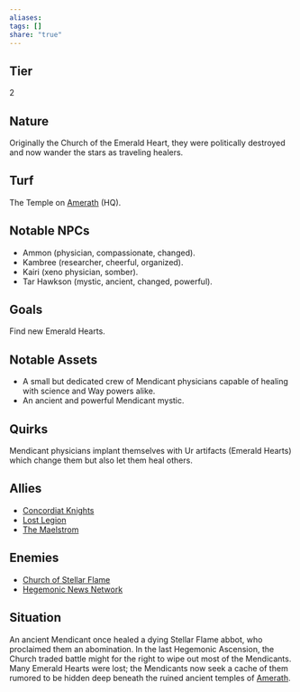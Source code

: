 ```yaml
---
aliases: 
tags: []
share: "true"
---
```

## Tier
2

## Nature
Originally the Church of the Emerald Heart, they were politically destroyed and now wander the stars as traveling healers.

## Turf
The Temple on [Amerath](../Atlas/Procyon/Iota/Amerath.md) (HQ).

## Notable NPCs
- Ammon (physician, compassionate, changed).
- Kambree (researcher, cheerful, organized).
- Kairi (xeno physician, somber).
- Tar Hawkson (mystic, ancient, changed, powerful).

## Goals
Find new Emerald Hearts.

## Notable Assets
- A small but dedicated crew of Mendicant physicians capable of healing with science and Way powers alike.
- An ancient and powerful Mendicant mystic.

## Quirks
Mendicant physicians implant themselves with Ur artifacts (Emerald Hearts) which change them but also let them heal others.

## Allies
- [Concordiat Knights](./Concordiat%20Knights.md)
- [Lost Legion](./Lost%20Legion.md)
- [The Maelstrom](./The%20Maelstrom.md)

## Enemies
- [ Church of Stellar Flame](Church%20of%20Stellar%20Flame.md)
- [Hegemonic News Network](./Hegemonic%20News%20Network.md)

## Situation
An ancient Mendicant once healed a dying Stellar Flame abbot, who proclaimed them an abomination. In the last Hegemonic Ascension, the Church traded battle might for the right to wipe out most of the Mendicants. Many Emerald Hearts were lost; the Mendicants now seek a cache of them rumored to be hidden deep beneath the ruined ancient temples of [Amerath](../Atlas/Procyon/Iota/Amerath.md).
